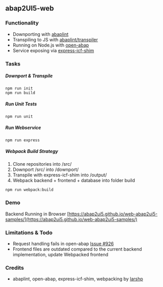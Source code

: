 ## abap2UI5-web

### Functionality
* Downporting with [abaplint](https://abaplint.org/)
* Transpiling to JS with [abaplint/transpiler](https://github.com/abaplint/transpiler)
* Running on Node.js with [open-abap](https://github.com/open-abap/express-icf-shim)
* Service exposing via [express-icf-shim](https://github.com/open-abap/express-icf-shim)

### Tasks
##### Downport & Transpile
```
npm run init
npm run build
```
##### Run Unit Tests
```
npm run unit
```
##### Run Webservice
```
npm run express
```

##### Webpack Build Strategy

1. Clone repositories into /src/
2. Downport /src/ into /downport/
3. Transpile with express-icf-shim into /output/
4. Webpack backend + frontend + database into folder build

```
npm run webpack:build
```

### Demo
Backend Running in Browser
[https://abap2ui5.github.io/web-abap2ui5-samples/](https://abap2ui5.github.io/web-abap2ui5-samples/)

### Limitations & Todo
* Request handling fails in open-abap [Issue #926](https://github.com/open-abap/open-abap-core/issues/926)
* Frontend files are outdated compared to the current backend implementation, update Webpacked frontend

### Credits
* abaplint, open-abap, express-icf-shim, webpacking by [larshp](https://github.com/larshp)
